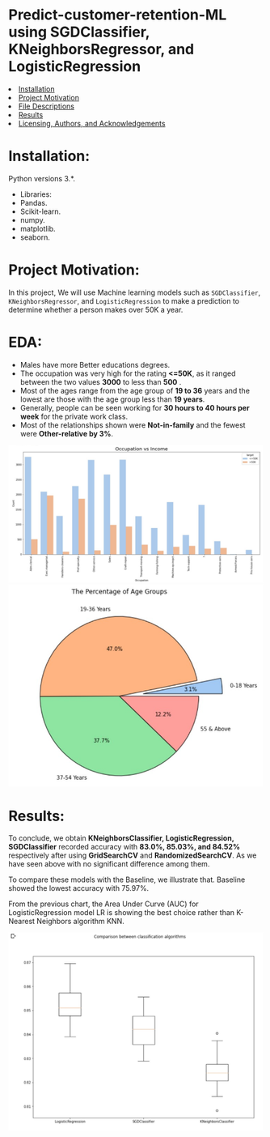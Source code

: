 # Predict-customer-retention-ML using SGDClassifier, KNeighborsRegressor, and LogisticRegression
<li><a href="#Installation">Installation</a></li>
<li><a href="#Project Motivation">Project Motivation</a></li>
<li><a href="#EDA">File Descriptions</a></li>
<li><a href="#Results">Results</a></li>
<li><a href="#Licensing, Authors, and Acknowledgements">Licensing, Authors, and Acknowledgements</a></li>


<a id='Installation'></a>
# Installation:
Python versions 3.*.

- Libraries:
- Pandas.
- Scikit-learn.
- numpy.
- matplotlib.
- seaborn.

<a id='Project Motivation'></a>
# Project Motivation:
In this project, We will use Machine learning models such as  `SGDClassifier`, `KNeighborsRegressor`, and `LogisticRegression` to make a prediction to determine whether a person makes over 50K a year.

<a id='EDA'></a>
# EDA:

- Males have more Better educations degrees.
- The occupation was very high for the rating **<=50K**, as it ranged between the two values **3000** to less than **500** .
- Most of the ages range from the age group of **19 to 36** years and the lowest are those with the age group less than **19 years**.
- Generally, people can be seen working for **30 hours to 40 hours per week** for the private work class.
- Most of the relationships shown were **Not-in-family** and the fewest were **Other-relative by 3%**.

![](plot1.jpg)
![](plot2.jpg)



<a id='Results'></a>
# Results:
To conclude, we obtain **KNeighborsClassifier, LogisticRegression, SGDClassifier** recorded accuracy with **83.0%, 85.03%, and 84.52%** respectively after using **GridSearchCV** and **RandomizedSearchCV**. As we have seen above with no significant difference among them.

To compare these models with the Baseline, we illustrate that. Baseline showed the lowest accuracy with 75.97%.

From the previous chart, the Area Under Curve (AUC) for LogisticRegression model LR is showing the best choice rather than K-Nearest Neighbors algorithm KNN.

![](plot3.jpg)








